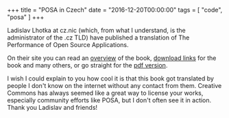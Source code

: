 +++
title = "POSA in Czech"
date = "2016-12-20T00:00:00"
tags = [ "code", "posa" ]
+++

Ladislav Lhotka at cz.nic (which, from what I understand, is the administrator of the .cz TLD) have published a translation of The Performance of Open Source Applications.

On their site you can read an [overview](https://www.nic.cz/page/3318/) of the book, [download links](https://knihy.nic.cz/) for the book and many others, or go straight for the [pdf version](https://knihy.nic.cz/files/edice/vykonnost_open_source_aplikaci.pdf).

I wish I could explain to you how cool it is that this book got translated by people I don't know on the internet without any contact from them. Creative Commons has always seemed like a great way to license your works, especially community efforts like POSA, but I don't often see it in action. Thank you Ladislav and friends!
